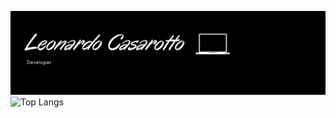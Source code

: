


[![Header](https://github.com/LeonardoCasarotto/LeonardoCasarotto/blob/main/header.png?raw=true "Header")](https://some-url.dev/)
![Top Langs](https://github-readme-stats.vercel.app/api/top-langs/?username=Leonardocasarotto)
